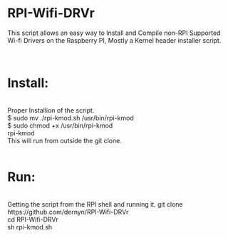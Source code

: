 # RPI-Wifi-DRVr
This script allows an easy way to Install and Compile non-RPI Supported Wi-fi Drivers on the Raspberry PI, Mostly a Kernel header installer script.

<br>
<h1> Install:</h1>
<br>
Proper Installion of the script.
<br>
 $  sudo mv ./rpi-kmod.sh /usr/bin/rpi-kmod
<br>
 $  sudo chmod +x /usr/bin/rpi-kmod
<br>
 rpi-kmod
<br>
This will run from outside the git clone.
<br>
<br>
<h1> Run:</h1>
<br>
Getting the script from the RPI shell and running it.
<td>
git clone https://github.com/dernyn/RPI-Wifi-DRVr
<br>
cd RPI-Wifi-DRVr
<br>
sh rpi-kmod.sh


